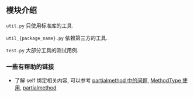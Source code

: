 ## 模块介绍

`util.py` 只使用标准库的工具.

`util_{package_name}.py` 依赖第三方的工具.

`test.py` 大部分工具的测试用例.

### 一些有帮助的链接

- 了解 self 绑定相关内容, 可以参考
  [partialmethod 中的问题](https://stackoverflow.com/questions/41070352/usage-of-functool-partialmethod-and-functool-partial), 
  [MethodType 使用](https://stackoverflow.com/questions/37455426/advantages-of-using-methodtype-in-python), 
  [partialmethod](https://juejin.im/post/5be95831e51d451d2363490a)

